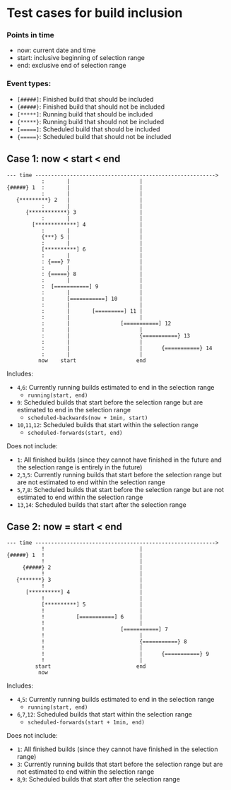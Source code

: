 # Test cases for build inclusion

### Points in time

* now: current date and time
* start: inclusive beginning of selection range
* end: exclusive end of selection range

### Event types:

* `[#####]`: Finished build that should be included
* `{#####}`: Finished build that should not be included
* `[*****]`: Running build that should be included
* `{*****}`: Running build that should not be included
* `[=====]`: Scheduled build that should be included
* `{=====}`: Scheduled build that should not be included

## Case 1: now < start < end

```
--- time --------------------------------------------------------->
           :       |                      |
{#####} 1  :       |                      |
           :       |                      |
   {*********} 2   |                      |
           :       |                      |
      {************} 3                    |
           :       |                      |
        [*************] 4                 |
           :       |                      |
           {***} 5 |                      |
           :       |                      |
           [**********] 6                 |
           :       |                      |           
           : {===} 7                      |
           :       |                      |           
           : {=====} 8                    |
           :       |                      |
           :  [===========] 9             |
           :       |                      |
           :       [===========] 10       |
           :       |                      |
           :       |       [=========] 11 |
           :       |                      |
           :       |                [===========] 12
           :       |                      |
           :       |                      {===========} 13
           :       |                      |
           :       |                      |      {===========} 14
           :       |                      |
          now    start                   end
```

Includes:
* `4`,`6`: Currently running builds estimated to end in the selection range
  * `running(start, end)`
* `9`: Scheduled builds that start before the selection range but are estimated to end in the selection range
  * `scheduled-backwards(now + 1min, start)`
* `10`,`11`,`12`: Scheduled builds that start within the selection range
  * `scheduled-forwards(start, end)`

Does not include:
* `1`: All finished builds (since they cannot have finished in the future and the selection range is entirely in the future)
* `2`,`3`,`5`: Currently running builds that start before the selection range but are not estimated to end within the selection range
* `5`,`7`,`8`: Scheduled builds that start before the selection range but are not estimated to end within the selection range
* `13`,`14`: Scheduled builds that start after the selection range


## Case 2: now = start < end

```
--- time --------------------------------------------------------->
           !                              |
{#####} 1  !                              |
           !                              |
     {#####} 2                            |
           !                              |
   {*******} 3                            |
           !                              |
      [**********] 4                      |
           !                              |
           [**********] 5                 |
           !                              |
           !          [===========] 6     |
           !                              |
           !                        [===========] 7
           !                              |
           !                              {===========} 8
           !                              |
           !                              |      {===========} 9
           !                              |
         start                           end
          now
```

Includes:
* `4`,`5`: Currently running builds estimated to end in the selection range
  * `running(start, end)`
* `6`,`7`,`12`: Scheduled builds that start within the selection range
  * `scheduled-forwards(start + 1min, end)`
  
Does not include:
* `1`: All finished builds (since they cannot have finished in the selection range)
* `3`: Currently running builds that start before the selection range but are not estimated to end within the selection range
* `8`,`9`: Scheduled builds that start after the selection range




